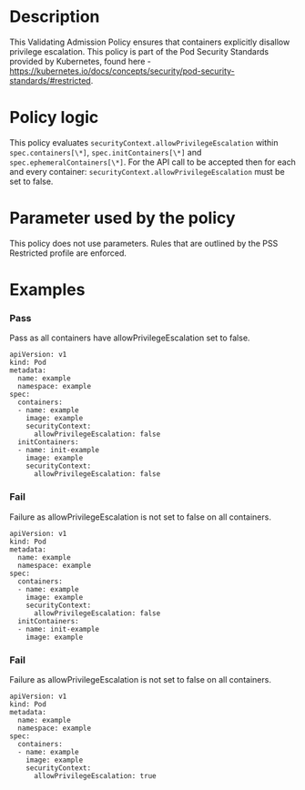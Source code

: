 # Description
This Validating Admission Policy ensures that containers explicitly disallow privilege escalation.
This policy is part of the Pod Security Standards provided by Kubernetes, found here - https://kubernetes.io/docs/concepts/security/pod-security-standards/#restricted.

# Policy logic
This policy evaluates `securityContext.allowPrivilegeEscalation` within `spec.containers[\*]`, `spec.initContainers[\*]` and `spec.ephemeralContainers[\*]`. For the API call to be accepted then for each and every container: `securityContext.allowPrivilegeEscalation` must be set to false.

# Parameter used by the policy
This policy does not use parameters. Rules that are outlined by the PSS Restricted profile are enforced. 

# Examples
### Pass
Pass as all containers have allowPrivilegeEscalation set to false.
```
apiVersion: v1
kind: Pod
metadata:
  name: example
  namespace: example
spec:
  containers:
  - name: example
    image: example
    securityContext:
      allowPrivilegeEscalation: false
  initContainers:
  - name: init-example
    image: example
    securityContext:
      allowPrivilegeEscalation: false
```
### Fail
Failure as allowPrivilegeEscalation is not set to false on all containers.
```
apiVersion: v1
kind: Pod
metadata:
  name: example
  namespace: example
spec:
  containers:
  - name: example
    image: example
    securityContext:
      allowPrivilegeEscalation: false
  initContainers:
  - name: init-example
    image: example
```
### Fail
Failure as allowPrivilegeEscalation is not set to false on all containers.
```
apiVersion: v1
kind: Pod
metadata:
  name: example
  namespace: example
spec:
  containers:
  - name: example
    image: example
    securityContext:
      allowPrivilegeEscalation: true
```